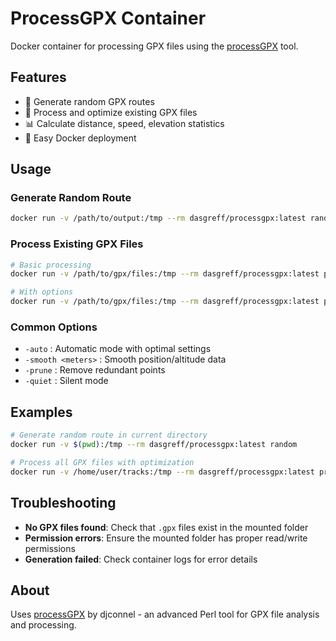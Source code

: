 # ProcessGPX Container

Docker container for processing GPX files using the [processGPX](https://github.com/djconnel/processGPX) tool.

## Features

- 🎲 Generate random GPX routes
- 🔄 Process and optimize existing GPX files  
- 📊 Calculate distance, speed, elevation statistics
- 🐳 Easy Docker deployment

## Usage

### Generate Random Route
```bash
docker run -v /path/to/output:/tmp --rm dasgreff/processgpx:latest random
```

### Process Existing GPX Files
```bash
# Basic processing
docker run -v /path/to/gpx/files:/tmp --rm dasgreff/processgpx:latest process

# With options
docker run -v /path/to/gpx/files:/tmp --rm dasgreff/processgpx:latest process -auto -prune
```

### Common Options
- `-auto` : Automatic mode with optimal settings
- `-smooth <meters>` : Smooth position/altitude data
- `-prune` : Remove redundant points
- `-quiet` : Silent mode

## Examples

```bash
# Generate random route in current directory
docker run -v $(pwd):/tmp --rm dasgreff/processgpx:latest random

# Process all GPX files with optimization
docker run -v /home/user/tracks:/tmp --rm dasgreff/processgpx:latest process -auto -prune
```

## Troubleshooting

- **No GPX files found**: Check that `.gpx` files exist in the mounted folder
- **Permission errors**: Ensure the mounted folder has proper read/write permissions
- **Generation failed**: Check container logs for error details

## About

Uses [processGPX](https://github.com/djconnel/processGPX) by djconnel - an advanced Perl tool for GPX file analysis and processing.
